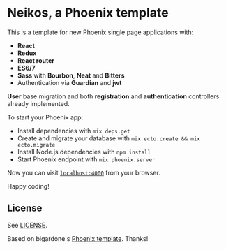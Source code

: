 # Neikos, a Phoenix template

This is a template for new Phoenix single page applications with:
 
  - **React**
  - **Redux**
  - **React router**
  - **ES6/7**
  - **Sass** with **Bourbon**, **Neat** and **Bitters**
  - Authentication via **Guardian** and **jwt**

**User** base migration and both **registration** and **authentication** controllers already implemented.

To start your Phoenix app:

  * Install dependencies with `mix deps.get`
  * Create and migrate your database with `mix ecto.create && mix ecto.migrate`
  * Install Node.js dependencies with `npm install`
  * Start Phoenix endpoint with `mix phoenix.server`

Now you can visit [`localhost:4000`](http://localhost:4000) from your browser.

Happy coding!

## License

See [LICENSE](LICENSE).

Based on bigardone's [Phoenix template](https://github.com/bigardone/phoenix-react-redux-template). Thanks!
